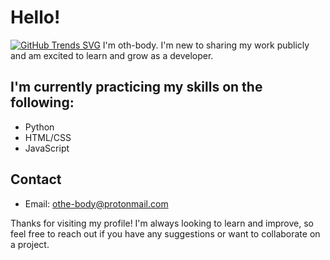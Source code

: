 # Hello!
[![GitHub Trends SVG](https://api.githubtrends.io/user/svg/avgupta456/langs)](https://githubtrends.io)
I'm oth-body. I'm new to sharing my work publicly and am excited to learn and grow as a developer. 

## I'm currently practicing my skills on the following:

- Python
- HTML/CSS
- JavaScript

## Contact

- Email: othe-body@protonmail.com

Thanks for visiting my profile! I'm always looking to learn and improve, so feel free to reach out if you have any suggestions or want to collaborate on a project.
